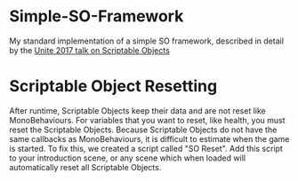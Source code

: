 # Simple-SO-Framework
My standard implementation of a simple SO framework, described in detail by the [Unite 2017 talk on Scriptable Objects](https://www.youtube.com/watch?v=raQ3iHhE_Kk)

# Scriptable Object Resetting
After runtime, Scriptable Objects keep their data and are not reset like MonoBehaviours. For variables that you want to reset, like health, you must reset the Scriptable Objects.
Because Scriptable Objects do not have the same callbacks as MonoBehaviours, it is difficult to estimate when the game is started. To fix this, we created a script called "SO Reset". Add this script to your introduction scene, or any scene which when loaded will automatically reset all Scriptable Objects.
